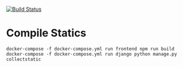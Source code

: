 [![Build Status](https://travis-ci.com/EnvGlobel/microservises.svg?branch=master)](https://travis-ci.com/EnvGlobel/microservises)

# Compile Statics
`docker-compose -f docker-compose.yml run frontend npm run build`
`docker-compose -f docker-compose.yml run django python manage.py collectstatic`
